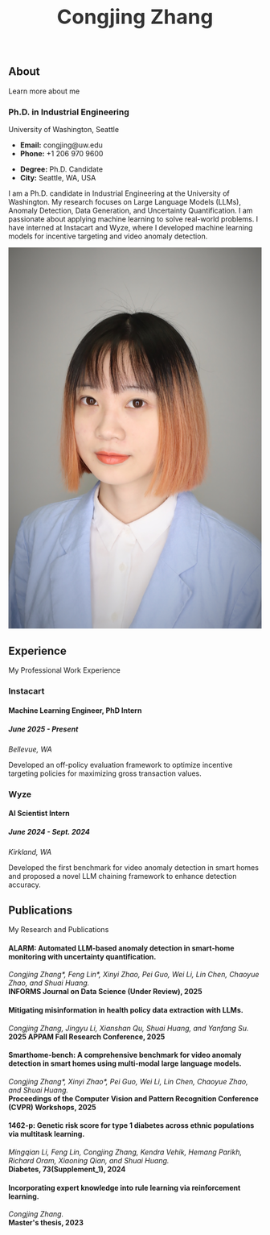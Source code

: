 <style>
/* This CSS hides the default theme header */
header.page-header {
display: none;
}
</style>

<div class="container" style="text-align: center; padding-top: 2rem; padding-bottom: 1rem;">
<h1 style="font-size: 2.5rem; font-weight: bold; color: #333;">Congjing Zhang</h1>
</div>

<div class="about-me container">

<div class="section-title">
<h2>About</h2>
<p>Learn more about me</p>
</div>

<div class="row">
<!-- Text Block (Now on the left) -->
<div class="col-lg-8 pt-4 pt-lg-0 content order-lg-1" data-aos="fade-left">
<h3>Ph.D. in Industrial Engineering</h3>
<p class="fst-italic">
University of Washington, Seattle
</p>
<div class="row">
<div class="col-lg-6">
<ul>
<li><i class="bi bi-chevron-right"></i> <strong>Email:</strong> <span>congjing@uw.edu</span></li>
<li><i class="bi bi-chevron-right"></i> <strong>Phone:</strong> <span>+1 206 970 9600</span></li>
</ul>
</div>
<div class="col-lg-6">
<ul>
<li><i class="bi bi-chevron-right"></i> <strong>Degree:</strong> <span>Ph.D. Candidate</span></li>
<li><i class="bi bi-chevron-right"></i> <strong>City:</strong> <span>Seattle, WA, USA</span></li>
</ul>
</div>
</div>
<p>
I am a Ph.D. candidate in Industrial Engineering at the University of Washington. My research focuses on Large Language Models (LLMs), Anomaly Detection, Data Generation, and Uncertainty Quantification. I am passionate about applying machine learning to solve real-world problems. I have interned at Instacart and Wyze, where I developed machine learning models for incentive targeting and video anomaly detection.
</p>
</div>

<!-- Image Block (Now on the right) -->
<div class="col-lg-4 order-lg-2" data-aos="fade-right">
  <img src="assets/img/me.jpg" class="img-fluid" alt="">
</div>

</div>

</div>

<!-- ======= Experience Section ======= -->

<section id="experience" class="experience">
<div class="container">
<div class="section-title">
<h2>Experience</h2>
<p>My Professional Work Experience</p>
</div>
<div class="row">
<div class="col-lg-6">
<h3 class="experience-title">Instacart</h3>
<div class="experience-item">
<h4>Machine Learning Engineer, PhD Intern</h4>
<h5>June 2025 - Present</h5>
<p><em>Bellevue, WA </em></p>
<p>Developed an off-policy evaluation framework to optimize incentive targeting policies for maximizing gross transaction values.</p>
</div>
</div>
<div class="col-lg-6">
<h3 class="experience-title">Wyze</h3>
<div class="experience-item">
<h4>AI Scientist Intern</h4>
<h5>June 2024 - Sept. 2024</h5>
<p><em>Kirkland, WA </em></p>
<p>Developed the first benchmark for video anomaly detection in smart homes and proposed a novel LLM chaining framework to enhance detection accuracy.</p>
</div>
</div>
</div>
</div>
</section><!-- End Experience Section -->

<!-- ======= Publications Section ======= -->

<section id="publications" class="publications section-bg">
<div class="container">
<div class="section-title">
<h2>Publications</h2>
<p>My Research and Publications</p>
</div>
<div class="row">
<div class="col-lg-12" data-aos="fade-up">
<div class="publication-item">
<h4>ALARM: Automated LLM-based anomaly detection in smart-home monitoring with uncertainty quantification.</h4>
<p><em>Congjing Zhang*, Feng Lin*, Xinyi Zhao, Pei Guo, Wei Li, Lin Chen, Chaoyue Zhao, and Shuai Huang.</em><br>
<strong>INFORMS Journal on Data Science (Under Review), 2025</strong></p>
</div>
<div class="publication-item">
<h4>Mitigating misinformation in health policy data extraction with LLMs.</h4>
<p><em>Congjing Zhang, Jingyu Li, Xianshan Qu, Shuai Huang, and Yanfang Su.</em><br>
<strong>2025 APPAM Fall Research Conference, 2025</strong></p>
</div>
<div class="publication-item">
<h4>Smarthome-bench: A comprehensive benchmark for video anomaly detection in smart homes using multi-modal large language models.</h4>
<p><em>Congjing Zhang*, Xinyi Zhao*, Pei Guo, Wei Li, Lin Chen, Chaoyue Zhao, and Shuai Huang.</em><br>
<strong>Proceedings of the Computer Vision and Pattern Recognition Conference (CVPR) Workshops, 2025</strong></p>
</div>
<div class="publication-item">
<h4>1462-p: Genetic risk score for type 1 diabetes across ethnic populations via multitask learning.</h4>
<p><em>Mingqian Li, Feng Lin, Congjing Zhang, Kendra Vehik, Hemang Parikh, Richard Oram, Xiaoning Qian, and Shuai Huang.</em><br>
<strong>Diabetes, 73(Supplement_1), 2024</strong></p>
</div>
<div class="publication-item">
<h4>Incorporating expert knowledge into rule learning via reinforcement learning.</h4>
<p><em>Congjing Zhang.</em><br>
<strong>Master's thesis, 2023</strong></p>
</div>
</div>
</div>
</div>
</section><!-- End Publications Section -->
